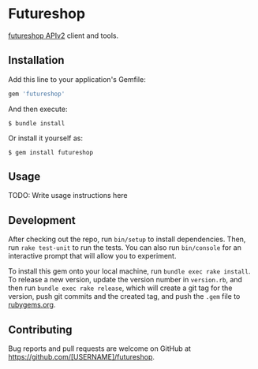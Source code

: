 # Futureshop

[futureshop APIv2](https://www.future-shop.jp/manual/api/api.html) client and tools.

## Installation

Add this line to your application's Gemfile:

```ruby
gem 'futureshop'
```

And then execute:

    $ bundle install

Or install it yourself as:

    $ gem install futureshop

## Usage

TODO: Write usage instructions here

## Development

After checking out the repo, run `bin/setup` to install dependencies. Then, run `rake test-unit` to run the tests. You can also run `bin/console` for an interactive prompt that will allow you to experiment.

To install this gem onto your local machine, run `bundle exec rake install`. To release a new version, update the version number in `version.rb`, and then run `bundle exec rake release`, which will create a git tag for the version, push git commits and the created tag, and push the `.gem` file to [rubygems.org](https://rubygems.org).

## Contributing

Bug reports and pull requests are welcome on GitHub at https://github.com/[USERNAME]/futureshop.
